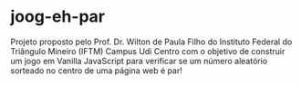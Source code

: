 # joog-eh-par
Projeto proposto pelo Prof. Dr. Wilton de Paula Filho do Instituto Federal do Triângulo Mineiro (IFTM) Campus Udi Centro com o objetivo de construir um jogo em Vanilla JavaScript para verificar se um número aleatório sorteado no centro de uma página web é par!
